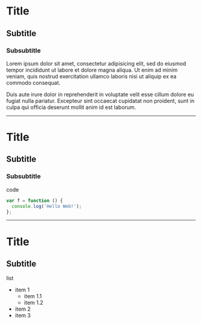 # Title
## Subtitle
### Subsubtitle

Lorem ipsum dolor sit amet, consectetur adipisicing elit, sed do eiusmod
tempor incididunt ut labore et dolore magna aliqua. Ut enim ad minim veniam,
quis nostrud exercitation ullamco laboris nisi ut aliquip ex ea commodo
consequat. 

Duis aute irure dolor in reprehenderit in voluptate velit esse
cillum dolore eu fugiat nulla pariatur. Excepteur sint occaecat cupidatat non
proident, sunt in culpa qui officia deserunt mollit anim id est laborum.

- - -

# Title
## Subtitle
### Subsubtitle

code

```js
var f = function () {
  console.log('Hello Web!');
};
```

- - -

# Title
## Subtitle

list
- item 1
  - item 1.1
  - item 1.2
- item 2
- item 3
